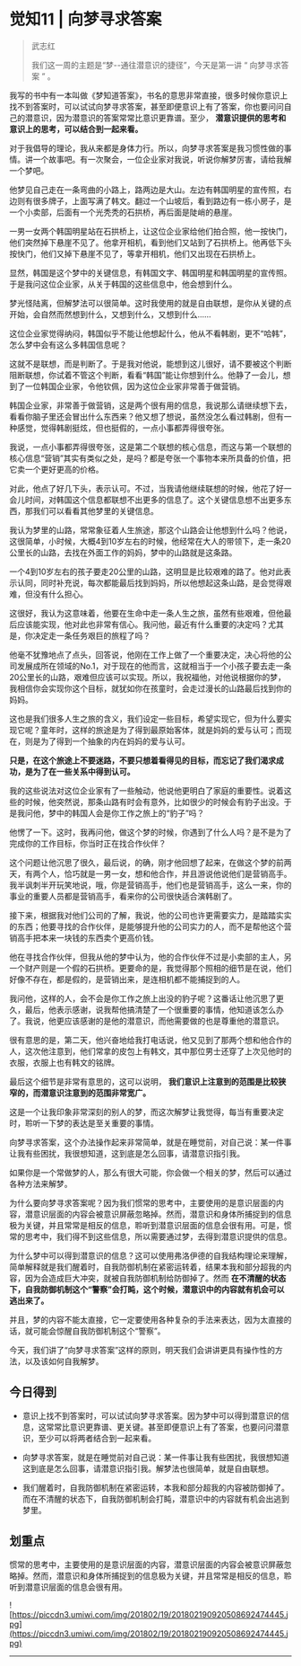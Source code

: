 # 觉知11 | 向梦寻求答案

> 武志红
> 
> 我们这一周的主题是“梦--通往潜意识的捷径”，今天是第一讲 “ 向梦寻求答案 ” 。

我写的书中有一本叫做《梦知道答案》，书名的意思非常直接，很多时候你意识上找不到答案时，可以试试向梦寻求答案，甚至即便意识上有了答案，你也要问问自己的潜意识，因为潜意识的答案常常比意识更靠谱。至少， **潜意识提供的思考和意识上的思考，可以结合到一起来看。**

对于我倡导的理论，我从来都是身体力行。所以，向梦寻求答案是我习惯性做的事情。讲一个故事吧。有一次聚会，一位企业家对我说，听说你解梦厉害，请给我解一个梦吧。

他梦见自己走在一条弯曲的小路上，路两边是大山。左边有韩国明星的宣传照，右边则有很多牌子，上面写满了韩文。翻过一个山坡后，看到路边有一栋小房子，是一个小卖部，后面有一个光秃秃的石拱桥，再后面是陡峭的悬崖。

一男一女两个韩国明星站在石拱桥上，让这位企业家给他们拍合照，他一按快门，他们突然掉下悬崖不见了。他拿开相机，看到他们又站到了石拱桥上。他再低下头按快门，他们又掉下悬崖不见了，等拿开相机，他们又出现在石拱桥上。

显然，韩国是这个梦中的关键信息，有韩国文字、韩国明星和韩国明星的宣传照。于是我问这位企业家，从关于韩国的这些信息中，他会想到什么。

梦光怪陆离，但解梦法可以很简单。这时我使用的就是自由联想，是你从关键的点开始，会自然而然想到什么，又想到什么，又想到什么……

这位企业家觉得纳闷，韩国似乎不能让他想起什么，他从不看韩剧，更不“哈韩”，怎么梦中会有这么多韩国信息呢？

这就不是联想，而是判断了。于是我对他说，能想到这儿很好，请不要被这个判断阻断联想，你试着不管这个判断，看看“韩国”能让你想到什么。他静了一会儿，想到了一位韩国企业家，令他钦佩，因为这位企业家非常善于做营销。

韩国企业家，非常善于做营销，这是两个很有用的信息，我说那么请继续想下去，看看你脑子里还会冒出什么东西来？他又想了想说，虽然没怎么看过韩剧，但有一种感觉，觉得韩剧挺炫，但也挺假的，一点小事都弄得很夸张。

我说，一点小事都弄得很夸张，这是第二个联想的核心信息，而这与第一个联想的核心信息“营销”其实有类似之处，是吗？都是夸张一个事物本来所具备的价值，把它卖一个更好更高的价格。

对此，他点了好几下头，表示认可。不过，当我请他继续联想的时候，他花了好一会儿时间，对韩国这个信息都联想不出更多的信息了。这个关键信息想不出更多东西，那我们可以看看其他梦里的关键信息。

我认为梦里的山路，常常象征着人生旅途，那这个山路会让他想到什么吗？他说，这很简单，小时候，大概4到10岁左右的时候，他经常在大人的带领下，走一条20公里长的山路，去找在外面工作的妈妈，梦中的山路就是这条路。

一个4到10岁左右的孩子要走20公里的山路，这明显是比较艰难的路了。他对此表示认同，同时补充说，每次都能最后找到妈妈，所以他想起这条山路，是会觉得艰难，但没有什么担心。

这很好，我认为这意味着，他要在生命中走一条人生之旅，虽然有些艰难，但他最后应该能实现，他对此也非常有信心。我问他，最近有什么重要的决定吗？尤其是，你决定走一条任务艰巨的旅程了吗？

他毫不犹豫地点了点头，回答说，他刚在工作上做了一个重要决定，决心将他的公司发展成所在领域的No.1，对于现在的他而言，这就相当于一个小孩子要去走一条20公里长的山路，艰难但应该可以实现。所以，我祝福他，对他说根据你的梦，我相信你会实现你这个目标，就犹如你在孩童时，会走过漫长的山路最后找到你的妈妈。

这也是我们很多人生之旅的含义，我们设定一些目标，希望实现它，但为什么要实现它呢？童年时，这样的旅途是为了得到最原始客体，就是妈妈的爱与认可；而现在，则是为了得到一个抽象的内在妈妈的爱与认可。

 **只是，在这个旅途上不要迷路，不要只想着看得见的目标，而忘记了我们渴求成功，是为了在一些关系中得到认可。**

我的这些说法对这位企业家有了一些触动，他说他更明白了家庭的重要性。说着这些的时候，他突然说，那条山路有时会有意外，比如很少的时候会有豹子出没。于是我问他，梦中的韩国人会是你工作之旅上的“豹子”吗？

他愣了一下。这时，我再问他，做这个梦的时候，你遇到了什么人吗？是不是为了完成你的工作目标，你当时正在找合作伙伴？

这个问题让他沉思了很久，最后说，的确，刚才他回想了起来，在做这个梦的前两天，有两个人，恰巧就是一男一女，想和他合作，并且游说他说他们是营销高手。我半讽刺半开玩笑地说，哦，你是营销高手，他们也是营销高手，这么一来，你的事业的重要人员都是营销高手，看来你的公司很快适合演韩剧了。

接下来，根据我对他们公司的了解，我说，他的公司也许更需要实力，是踏踏实实的东西；他要寻找的合作伙伴，是能够提升他的公司实力的人，而不是帮他这个营销高手把本来一块钱的东西卖个更高价钱。

他在寻找合作伙伴，但我从他的梦中认为，他的合作伙伴不过是小卖部的主人，另一个财产则是一个假的石拱桥。更要命的是，我觉得那个照相的细节是在说，他们好像不存在，都是假的，是营销出来，是连相机都不能捕捉到的人。

我问他，这样的人，会不会是你工作之旅上出没的豹子呢？这番话让他沉思了更久，最后，他表示感谢，说我帮他搞清楚了一个很重要的事情，他知道该怎么办了。我说，他更应该感谢的是他的潜意识，而他需要做的也是尊重他的潜意识。

很有意思的是，第二天，他兴奋地给我打电话说，他又见到了那两个想和他合作的人，这次他注意到，他们常拿的皮包上有韩文，其中那位男士还穿了上次见他时的衣服，衣服上也有韩文的铭牌。

最后这个细节是非常有意思的，这可以说明， **我们意识上注意到的范围是比较狭窄的，而潜意识注意到的范围非常宽广。**

这是一个让我印象非常深刻的别人的梦，而这次解梦让我觉得，每当有重要决定时，聆听一下梦的表达是至关重要的事情。

向梦寻求答案，这个办法操作起来非常简单，就是在睡觉前，对自己说：某一件事让我有些困扰，我很想知道，这到底是怎么回事，请潜意识指引我。

如果你是一个常做梦的人，那么有很大可能，你会做一个相关的梦，然后可以通过各种方法来解梦。

为什么要向梦寻求答案呢？因为我们惯常的思考中，主要使用的是意识层面的内容，潜意识层面的内容会被意识屏蔽忽略掉。然而，潜意识和身体所捕捉到的信息极为关键，并且常常是相反的信息，聆听到潜意识层面的信息会很有用。可是，惯常的思考中，我们得不到这些信息，所以需要通过梦，去得到潜意识提供的信息。

为什么梦中可以得到潜意识的信息？这可以使用弗洛伊德的自我结构理论来理解，简单解释就是我们醒着时，自我防御机制在紧密运转着，结果本我和部分超我的内容，因为会造成巨大冲突，就被自我防御机制给防御掉了。然而 **在不清醒的状态下，自我防御机制这个“警察”会打盹，这个时候，潜意识中的内容就有机会可以逃出来了。**

并且，梦的内容不能太直接，它一定要使用各种复杂的手法来表达，因为太直接的话，就可能会惊醒自我防御机制这个“警察”。

今天，我们讲了“向梦寻求答案”这样的原则，明天我们会讲讲更具有操作性的方法，以及该如何自我解梦。

## 今日得到

* 意识上找不到答案时，可以试试向梦寻求答案。因为梦中可以得到潜意识的信息，这常常比意识更靠谱、更关键。甚至即便意识上有了答案，也要问问潜意识，至少可以将两者结合到一起来看。

* 向梦寻求答案，就是在睡觉前对自己说：某一件事让我有些困扰，我很想知道这到底是怎么回事，请潜意识指引我。解梦法也很简单，就是自由联想。

* 我们醒着时，自我防御机制在紧密运转，本我和部分超我的内容被防御掉了。而在不清醒的状态下，自我防御机制会打盹，潜意识中的内容就有机会出逃到梦里。

## 划重点

惯常的思考中，主要使用的是意识层面的内容，潜意识层面的内容会被意识屏蔽忽略掉。然而，潜意识和身体所捕捉到的信息极为关键，并且常常是相反的信息，聆听到潜意识层面的信息会很有用。

![https://piccdn3.umiwi.com/img/201802/19/201802190920508692474445.jpg](https://piccdn3.umiwi.com/img/201802/19/201802190920508692474445.jpg)

---
